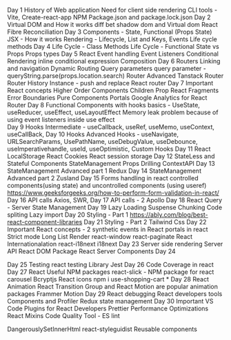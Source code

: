 Day 1
    History of Web application
    Need for client side rendering
    CLI tools - Vite, Create-react-app
    NPM
    Package.json and package.lock.json
Day 2
    Virtual DOM and How it works
    diff bet shadow dom and Virtual dom
    React Fibre
    Reconciliation
Day 3
    Components - State, Functional (Props State)
    JSX - How it works
    Rendering - Lifecycle, List and Keys, Events
    Life cycle methods
Day 4
    Life Cycle - Class Methods
    Life Cycle - Functional 
    State vs Props
    Props types
Day 5
    React Event handling
    Event Listeners
    Conditional Rendering
        inline conditional expression
    Composition
Day 6
    Routers
        Linking and navigation
        Dynamic Routing
        Query parameters
        query parameter - queryString.parse(props.location.search)
    Router Advanced
        Tanstack Router
        Router
        <BrowserRouter>
        <HashRouter>
        <MemoryRouter>
        History Instance - push and replace
        React router
Day 7
    Important React concepts
        Higher Order Components
        Children Prop
        React Fragments
        Error Boundaries
        Pure Components
        Portals
        Google Analytics for React Router
Day 8
    Functional Components with hooks
    basics - UseState, useReducer, useEffect, useLayoutEffect
    Memory leak problem because of using event listeners inside use effect    
Day 9
    Hooks
        Intermediate - useCallback, useRef, useMemo, useContext, useCallBack, 
Day 10
    Hooks
        Advanced Hooks - useNavigate, URLSearchParams, UsePathName, useDebugValue, useDebounce, useImperativehandle, useId, useOptimistic,
    Custom Hooks
Day 11
    React LocalStorage
    React Cookies
    React session storage
Day 12
    StateLess and Stateful Components
    StateManagement
        Props Drilling
        ContextAPI
Day 13
    StateManagement Advanced part 1
        Redux
Day 14
    StateManagement Advanced part 2
        Zusland
Day 15
    Forms handling in react
    controlled components(using state) and uncontrolled components (using useref)
    https://www.geeksforgeeks.org/how-to-perform-form-validation-in-react/
Day 16
    API calls
        Axios, 
        SWR,
Day 17
    API calls - 2
        Apollo
Day 18
    React Query - Server State Management
Day 19
    Lazy Loading
        Suspense
        Chunking
        Code spliting
        Lazy import
Day 20
    Styling - Part 1
    https://ably.com/blog/best-react-component-libraries
Day 21
    Styling - Part 2
        Tailwind Css
Day 22
    Important React concepts - 2
        synthetic events in React 
        portals in react
        Strict mode
        Long List Render
            react-window 
            react-paginate
        React Internationalation
            react-i18next
            i18next
Day 23
    Server side rendering
        Server API
        React DOM Package
        React Server Components
Day 24

Day 25
    Testing 
        react testing Library
        Jest
Day 26
    Code Coverage in react
Day 27
    React Useful NPM packages
        react-slick - NPM package for react carousel
        Bcryptjs
        React icons
        npm i use-shopping-cart *
Day 28
    React Animation
        React Transition Group and React Motion are popular animation packages 
        Frammer Motion
Day 29
    React debugging
        React developers tools
        Components and Profiler
        Redux state management
Day 30
    Important VS Code Plugins for React Developers
        Prettier
    Performance Optimizations
    React Mixins
    Code Quality Tool - ES lint





DangerouslySetInnerHtml
react-styleguidist
Reusable components

